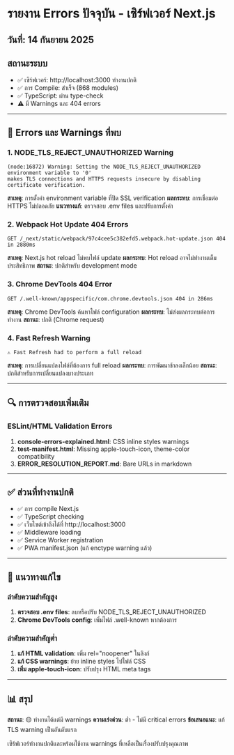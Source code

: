# รายงาน Errors ปัจจุบัน - เซิร์ฟเวอร์ Next.js

## วันที่: 14 กันยายน 2025

## สถานะระบบ
- ✅ เซิร์ฟเวอร์: http://localhost:3000 ทำงานปกติ
- ✅ การ Compile: สำเร็จ (868 modules)
- ✅ TypeScript: ผ่าน type-check
- ⚠️ มี Warnings และ 404 errors

---

## 🚨 Errors และ Warnings ที่พบ

### 1. NODE_TLS_REJECT_UNAUTHORIZED Warning
```
(node:16872) Warning: Setting the NODE_TLS_REJECT_UNAUTHORIZED environment variable to '0' 
makes TLS connections and HTTPS requests insecure by disabling certificate verification.
```
**สาเหตุ**: การตั้งค่า environment variable ที่ปิด SSL verification
**ผลกระทบ**: การเชื่อมต่อ HTTPS ไม่ปลอดภัย
**แนวทางแก้**: ตรวจสอบ .env files และปรับการตั้งค่า

### 2. Webpack Hot Update 404 Errors
```
GET /_next/static/webpack/97c4cee5c382efd5.webpack.hot-update.json 404 in 2880ms
```
**สาเหตุ**: Next.js hot reload ไม่พบไฟล์ update
**ผลกระทบ**: Hot reload อาจไม่ทำงานเต็มประสิทธิภาพ
**สถานะ**: ปกติสำหรับ development mode

### 3. Chrome DevTools 404 Error
```
GET /.well-known/appspecific/com.chrome.devtools.json 404 in 286ms
```
**สาเหตุ**: Chrome DevTools ค้นหาไฟล์ configuration
**ผลกระทบ**: ไม่ส่งผลกระทบต่อการทำงาน
**สถานะ**: ปกติ (Chrome request)

### 4. Fast Refresh Warning
```
⚠ Fast Refresh had to perform a full reload
```
**สาเหตุ**: การเปลี่ยนแปลงไฟล์ที่ต้องการ full reload
**ผลกระทบ**: การพัฒนาช้าลงเล็กน้อย
**สถานะ**: ปกติสำหรับการเปลี่ยนแปลงบางประเภท

---

## 🔍 การตรวจสอบเพิ่มเติม

### ESLint/HTML Validation Errors
1. **console-errors-explained.html**: CSS inline styles warnings
2. **test-manifest.html**: Missing apple-touch-icon, theme-color compatibility
3. **ERROR_RESOLUTION_REPORT.md**: Bare URLs in markdown

---

## ✅ ส่วนที่ทำงานปกติ

- ✅ การ compile Next.js
- ✅ TypeScript checking
- ✅ เว็บไซต์เข้าถึงได้ที่ http://localhost:3000
- ✅ Middleware loading
- ✅ Service Worker registration
- ✅ PWA manifest.json (แก้ enctype warning แล้ว)

---

## 🎯 แนวทางแก้ไข

### ลำดับความสำคัญสูง
1. **ตรวจสอบ .env files**: ลบหรือปรับ NODE_TLS_REJECT_UNAUTHORIZED
2. **Chrome DevTools config**: เพิ่มไฟล์ .well-known หากต้องการ

### ลำดับความสำคัญต่ำ
1. **แก้ HTML validation**: เพิ่ม rel="noopener" ในลิงก์
2. **แก้ CSS warnings**: ย้าย inline styles ไปไฟล์ CSS
3. **เพิ่ม apple-touch-icon**: ปรับปรุง HTML meta tags

---

## 📊 สรุป

**สถานะ**: 🟡 ทำงานได้แต่มี warnings
**ความเร่งด่วน**: ต่ำ - ไม่มี critical errors
**ข้อเสนอแนะ**: แก้ TLS warning เป็นอันดับแรก

เซิร์ฟเวอร์ทำงานปกติและพร้อมใช้งาน warnings ที่เหลือเป็นเรื่องปรับปรุงคุณภาพ